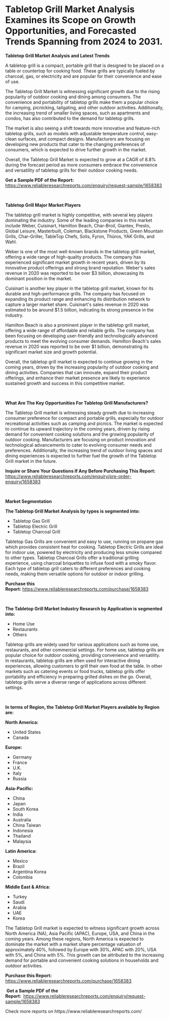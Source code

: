<p><h1>Tabletop Grill Market Analysis Examines its Scope on Growth Opportunities, and Forecasted Trends Spanning from 2024 to 2031.</h1></p><p><strong>Tabletop Grill Market Analysis and Latest Trends</strong></p>
<p><p>A tabletop grill is a compact, portable grill that is designed to be placed on a table or countertop for cooking food. These grills are typically fueled by charcoal, gas, or electricity and are popular for their convenience and ease of use.</p><p>The Tabletop Grill Market is witnessing significant growth due to the rising popularity of outdoor cooking and dining among consumers. The convenience and portability of tabletop grills make them a popular choice for camping, picnicking, tailgating, and other outdoor activities. Additionally, the increasing trend of smaller living spaces, such as apartments and condos, has also contributed to the demand for tabletop grills.</p><p>The market is also seeing a shift towards more innovative and feature-rich tabletop grills, such as models with adjustable temperature control, easy-clean surfaces, and compact designs. Manufacturers are focusing on developing new products that cater to the changing preferences of consumers, which is expected to drive further growth in the market.</p><p>Overall, the Tabletop Grill Market is expected to grow at a CAGR of 8.8% during the forecast period as more consumers embrace the convenience and versatility of tabletop grills for their outdoor cooking needs.</p></p>
<p><strong>Get a Sample PDF of the Report:&nbsp;</strong> <a href="https://www.reliableresearchreports.com/enquiry/request-sample/1658383">https://www.reliableresearchreports.com/enquiry/request-sample/1658383</a></p>
<p>&nbsp;</p>
<p><strong>Tabletop Grill Major Market Players</strong></p>
<p><p>The tabletop grill market is highly competitive, with several key players dominating the industry. Some of the leading companies in this market include Weber, Cuisinart, Hamilton Beach, Char-Broil, Giantex, Presto, Global Leisure, Masterbuilt, Coleman, Blackstone Products, Green Mountain Grills, Char-Griller, TableTop Chefs, Solis, Fyron, Thüros, YAK Grills, and Wahl.</p><p>Weber is one of the most well-known brands in the tabletop grill market, offering a wide range of high-quality products. The company has experienced significant market growth in recent years, driven by its innovative product offerings and strong brand reputation. Weber's sales revenue in 2020 was reported to be over $3 billion, showcasing its dominant position in the market.</p><p>Cuisinart is another key player in the tabletop grill market, known for its durable and high-performance grills. The company has focused on expanding its product range and enhancing its distribution network to capture a larger market share. Cuisinart's sales revenue in 2020 was estimated to be around $1.5 billion, indicating its strong presence in the industry.</p><p>Hamilton Beach is also a prominent player in the tabletop grill market, offering a wide range of affordable and reliable grills. The company has been focusing on developing user-friendly and technologically advanced products to meet the evolving consumer demands. Hamilton Beach's sales revenue in 2020 was reported to be over $1 billion, demonstrating its significant market size and growth potential.</p><p>Overall, the tabletop grill market is expected to continue growing in the coming years, driven by the increasing popularity of outdoor cooking and dining activities. Companies that can innovate, expand their product offerings, and enhance their market presence are likely to experience sustained growth and success in this competitive market.</p></p>
<p>&nbsp;</p>
<p><strong>What Are The Key Opportunities For Tabletop Grill Manufacturers?</strong></p>
<p><p>The Tabletop Grill market is witnessing steady growth due to increasing consumer preference for compact and portable grills, especially for outdoor recreational activities such as camping and picnics. The market is expected to continue its upward trajectory in the coming years, driven by rising demand for convenient cooking solutions and the growing popularity of outdoor cooking. Manufacturers are focusing on product innovation and technological advancements to cater to evolving consumer needs and preferences. Additionally, the increasing trend of outdoor living spaces and dining experiences is expected to further fuel the growth of the Tabletop Grill market in the future.</p></p>
<p><strong>Inquire or Share Your Questions If Any Before Purchasing This Report:</strong> <a href="https://www.reliableresearchreports.com/enquiry/pre-order-enquiry/1658383">https://www.reliableresearchreports.com/enquiry/pre-order-enquiry/1658383</a></p>
<p>&nbsp;</p>
<p><strong>Market Segmentation</strong></p>
<p><strong>The Tabletop Grill Market Analysis by types is segmented into:</strong></p>
<p><ul><li>Tabletop Gas Grill</li><li>Tabletop Electric Grill</li><li>Tabletop Charcoal Grill</li></ul></p>
<p><p>Tabletop Gas Grills are convenient and easy to use, running on propane gas which provides consistent heat for cooking. Tabletop Electric Grills are ideal for indoor use, powered by electricity and producing less smoke compared to other types. Tabletop Charcoal Grills offer a traditional grilling experience, using charcoal briquettes to infuse food with a smoky flavor. Each type of tabletop grill caters to different preferences and cooking needs, making them versatile options for outdoor or indoor grilling.</p></p>
<p><strong>Purchase this Report:&nbsp;</strong><a href="https://www.reliableresearchreports.com/purchase/1658383">https://www.reliableresearchreports.com/purchase/1658383</a></p>
<p>&nbsp;</p>
<p><strong>The Tabletop Grill Market Industry Research by Application is segmented into:</strong></p>
<p><ul><li>Home Use</li><li>Restaurants</li><li>Others</li></ul></p>
<p><p>Tabletop grills are widely used for various applications such as home use, restaurants, and other commercial settings. For home use, tabletop grills are popular choice for outdoor cooking, providing convenience and versatility. In restaurants, tabletop grills are often used for interactive dining experiences, allowing customers to grill their own food at the table. In other markets such as catering events or food trucks, tabletop grills offer portability and efficiency in preparing grilled dishes on the go. Overall, tabletop grills serve a diverse range of applications across different settings.</p></p>
<p>&nbsp;</p>
<p><strong>In terms of Region, the Tabletop Grill Market Players available by Region are:</strong></p>
<p>
    <p> <strong> North America: </strong>
        <ul>
            <li>United States</li>
            <li>Canada</li>
        </ul>
        </p> 
    <p> <strong> Europe: </strong>
        <ul>
            <li>Germany</li>
            <li>France</li>
            <li>U.K.</li>
            <li>Italy</li>
            <li>Russia</li>
        </ul>
        </p> 
    <p> <strong> Asia-Pacific: </strong>
        <ul>
            <li>China</li>
            <li>Japan</li>
            <li>South Korea</li>
            <li>India</li>
            <li>Australia</li>
            <li>China Taiwan</li>
            <li>Indonesia</li>
            <li>Thailand</li>
            <li>Malaysia</li>
        </ul>
        </p> 
    <p> <strong> Latin America: </strong>
        <ul>
            <li>Mexico</li>
            <li>Brazil</li>
            <li>Argentina Korea</li>
            <li>Colombia</li>
        </ul>
        </p> 
    <p> <strong> Middle East & Africa: </strong>
        <ul>
            <li>Turkey</li>
            <li>Saudi</li>
            <li>Arabia</li>
            <li>UAE</li>
            <li>Korea</li>
        </ul>
    </p>
    </p>
<p><p>The Tabletop Grill market is expected to witness significant growth across North America (NA), Asia Pacific (APAC), Europe, USA, and China in the coming years. Among these regions, North America is expected to dominate the market with a market share percentage valuation of approximately 40%, followed by Europe with 30%, APAC with 20%, USA with 5%, and China with 5%. This growth can be attributed to the increasing demand for portable and convenient cooking solutions in households and outdoor activities.</p></p>
<p><strong>Purchase this Report: </strong><a href="https://www.reliableresearchreports.com/purchase/1658383">https://www.reliableresearchreports.com/purchase/1658383</a></p>
<p>&nbsp;<strong>Get a Sample PDF of the Report:&nbsp;&nbsp;</strong><a href="https://www.reliableresearchreports.com/enquiry/request-sample/1658383">https://www.reliableresearchreports.com/enquiry/request-sample/1658383</a></p>
<p><strong></strong></p>
<p>Check more reports on https://www.reliableresearchreports.com/</p>